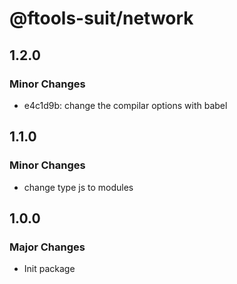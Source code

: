 # @ftools-suit/network

## 1.2.0

### Minor Changes

-   e4c1d9b: change the compilar options with babel

## 1.1.0

### Minor Changes

-   change type js to modules

## 1.0.0

### Major Changes

-   Init package

